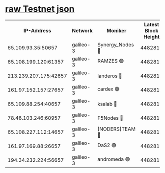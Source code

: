 [raw Testnet json](https://rpc-check.androt.stavr.tech/androt/rpcandrot_result.json)
=

<table><tr><th>IP-Address</th><th>Network</th><th>Moniker</th><th>Latest Block Height</th><th>Earliest Block Height</th><th>Catching Up</th><th>Tx Index</th><th>Voting Power</th><th>Scan Time</th></tr><tr><td>65.109.93.35:50657</td><td>galileo-3</td><td>Synergy_Nodes 🔴</td><td>4482814</td><td>0</td><td>False</td><td>on</td><td>960608</td><td>2024-01-02T10:55:51.319374403UTC</td></tr><tr><td>65.108.199.120:61357</td><td>galileo-3</td><td>RAMZES 🟢</td><td>4482813</td><td>1</td><td>False</td><td>on</td><td>0</td><td>2024-01-02T10:55:40.340800211UTC</td></tr><tr><td>213.239.207.175:42657</td><td>galileo-3</td><td>landeros 🔴</td><td>4482811</td><td>2642001</td><td>False</td><td>on</td><td>73</td><td>2024-01-02T10:55:28.247192961UTC</td></tr><tr><td>161.97.152.157:27657</td><td>galileo-3</td><td>cardex 🟢</td><td>4482814</td><td>2945323</td><td>False</td><td>on</td><td>0</td><td>2024-01-02T10:55:51.662961499UTC</td></tr><tr><td>65.109.88.254:40657</td><td>galileo-3</td><td>ksalab 🔴</td><td>4482812</td><td>3000356</td><td>False</td><td>on</td><td>31620</td><td>2024-01-02T10:55:35.862975030UTC</td></tr><tr><td>78.46.103.246:60957</td><td>galileo-3</td><td>F5Nodes 🔴</td><td>4482814</td><td>3057001</td><td>False</td><td>off</td><td>24</td><td>2024-01-02T10:55:51.917237000UTC</td></tr><tr><td>65.108.227.112:14657</td><td>galileo-3</td><td>[NODERS]TEAM 🔴</td><td>4482811</td><td>3176323</td><td>False</td><td>on</td><td>959621</td><td>2024-01-02T10:55:28.587599995UTC</td></tr><tr><td>161.97.169.88:26657</td><td>galileo-3</td><td>DaS2 🟢</td><td>4482812</td><td>4326001</td><td>False</td><td>on</td><td>0</td><td>2024-01-02T10:55:35.493475703UTC</td></tr><tr><td>194.34.232.224:56657</td><td>galileo-3</td><td>andromeda 🟢</td><td>4482812</td><td>4382812</td><td>False</td><td>off</td><td>0</td><td>2024-01-02T10:55:35.088247571UTC</td></tr></table>
